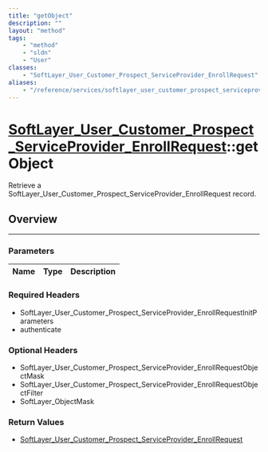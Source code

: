 ```yaml
---
title: "getObject"
description: ""
layout: "method"
tags:
    - "method"
    - "sldn"
    - "User"
classes:
    - "SoftLayer_User_Customer_Prospect_ServiceProvider_EnrollRequest"
aliases:
    - "/reference/services/softlayer_user_customer_prospect_serviceprovider_enrollrequest/getObject"
---
```

# [SoftLayer_User_Customer_Prospect_ServiceProvider_EnrollRequest](/reference/services/SoftLayer_User_Customer_Prospect_ServiceProvider_EnrollRequest)::getObject

Retrieve a SoftLayer_User_Customer_Prospect_ServiceProvider_EnrollRequest record.


## Overview 


-----

### Parameters 
|Name | Type | Description |
| --- | --- | --- |


### Required Headers
* SoftLayer_User_Customer_Prospect_ServiceProvider_EnrollRequestInitParameters
* authenticate


### Optional Headers
* SoftLayer_User_Customer_Prospect_ServiceProvider_EnrollRequestObjectMask
* SoftLayer_User_Customer_Prospect_ServiceProvider_EnrollRequestObjectFilter
* SoftLayer_ObjectMask

### Return Values
* <a href='/reference/datatypes/SoftLayer_User_Customer_Prospect_ServiceProvider_EnrollRequest'>SoftLayer_User_Customer_Prospect_ServiceProvider_EnrollRequest </a>




